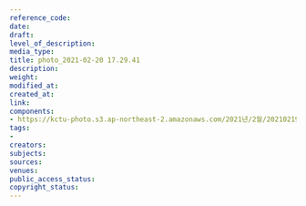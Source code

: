 ```yaml
---
reference_code: 
date: 
draft: 
level_of_description: 
media_type: 
title: photo_2021-02-20 17.29.41
description: 
weight: 
modified_at: 
created_at: 
link: 
components:
- https://kctu-photo.s3.ap-northeast-2.amazonaws.com/2021년/2월/20210219_백기완+선생+발인.영결식.하관/곽노충/photo_2021-02-20+17.29.41.jpeg
tags:
- 
creators: 
subjects: 
sources: 
venues: 
public_access_status: 
copyright_status: 
---
```

